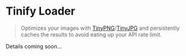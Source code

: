 # Tinify Loader

> Optimizes your images with [TinyPNG](https://tinypng.com)/[TinyJPG](https://tinyjpg.com) and persistently caches the results to avoid eating up your API rate limit.

Details coming soon…
